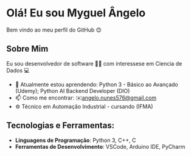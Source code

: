 
# Olá! Eu sou Myguel Ângelo
Bem vindo ao meu perfil do GitHub 😊

## Sobre Mim
Eu sou desenvolvedor de software 👨‍💻 com interessese em Ciencia de Dados 💻
    
- 🌱 Atualmente estou aprendendo: Python 3 - Básico ao Avançado (Udemy); Python AI Backend Developer (DIO)
- 📫 Como me encontrar: ✉️angelo.nunes576@gmail.com
- ⚙️ Técnico em Automação Industrial - cursando (IFMA)

## Tecnologias e Ferramentas:

- **Linguagens de Programação**: Python 3, C++, C
- **Ferramentas de Desenvolvimento**: VSCode, Arduino IDE, PyCharm

